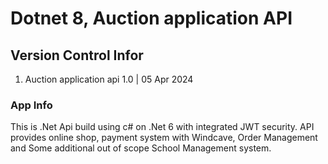 # Dotnet 8, Auction application API

## Version Control Infor

1. Auction application api 1.0 | 05 Apr 2024

### App Info

This is .Net Api build using c# on .Net 6 with integrated JWT security. API provides online shop, payment system with Windcave, Order Management and Some additional out of scope School Management system.

